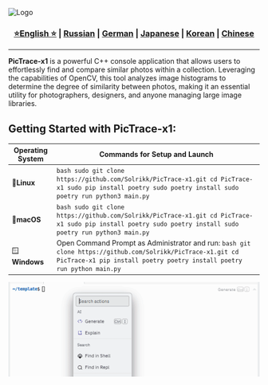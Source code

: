 ![Logo](https://github.com/Solrikk/PicTrace-x1/blob/main/assets/OpenCV%20-%20result/bee.jpg)

<div align="center">
  <h3>
    <a href="https://github.com/Solrikk/PicTrace-x1/blob/main/README.md">⭐English ⭐</a> |
    <a href="https://github.com/Solrikk/PicTrace-x1/blob/main/docs/readme/README_RU.md">Russian</a> |
    <a href="https://github.com/Solrikk/PicTrace-x1/blob/main/docs/readme/README_GE.md">German</a> |
    <a href="https://github.com/Solrikk/PicTrace-x1/blob/main/docs/readme//README_JP.md">Japanese</a> |
    <a href="https://github.com/Solrikk/PicTrace-x1/blob/main/docs/readme/README_KR.md">Korean</a> |
    <a href="https://github.com/Solrikk/PicTrace-x1/blob/main/docs/readme/README_CN.md">Chinese</a>
  </h3>
</div>

-----------------

**PicTrace-x1** is a powerful C++ console application that allows users to effortlessly find and compare similar photos within a collection. Leveraging the capabilities of OpenCV, this tool analyzes image histograms to determine the degree of similarity between photos, making it an essential utility for photographers, designers, and anyone managing large image libraries.

## Getting Started with PicTrace-x1:
| **Operating System** | **Commands for Setup and Launch** |
|----------------------|----------------------------------|
| 🐧**Linux**            | ```bash sudo git clone https://github.com/Solrikk/PicTrace-x1.git cd PicTrace-x1 sudo pip install poetry sudo poetry install sudo poetry run python3 main.py ``` |
| 🍎**macOS**            | ```bash sudo git clone https://github.com/Solrikk/PicTrace-x1.git cd PicTrace-x1 sudo pip install poetry sudo poetry install sudo poetry run python3 main.py ``` |
| 🪟**Windows**          | Open Command Prompt as Administrator and run: ```bash git clone https://github.com/Solrikk/PicTrace-x1.git cd PicTrace-x1 pip install poetry poetry install poetry run python main.py ``` |

![PicTrace Demo](https://github.com/Solrikk/PicTrace-x1/blob/main/assets/gif/shell-PicTrrace.gif)
